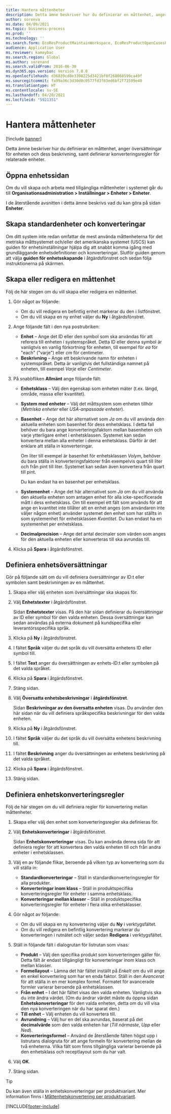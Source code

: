 ```yaml
---
title: Hantera måttenheter
description: Detta ämne beskriver hur du definierar en måttenhet, anger översättningar för enheten och dess beskrivning, samt definierar konverteringsregler för relaterade enheter.
author: sorenva
ms.date: 04/09/2021
ms.topic: business-process
ms.prod: ''
ms.technology: ''
ms.search.form: EcoResProductMaintainWorkspace, EcoResProductOpenCasesFormPart, UnitOfMeasure, UnitOfMeasureReportingTranslation, UnitOfMeasureTranslation, UnitOfMeasureConversion, UnitOfMeasureConversionEditOrCreate, UnitOfMeasureLookup, UnitOfMeasureCalculator, UnitOfMeasureWizard, UnitOfMeasureLookupTest
audience: Application User
ms.reviewer: kamaybac
ms.search.region: Global
ms.author: sorenand
ms.search.validFrom: 2016-06-30
ms.dyn365.ops.version: Version 7.0.0
ms.openlocfilehash: d36839cd8e3398225d3421bf0f268068599ca49f
ms.sourcegitcommit: fa99a36c3d30d0c0577fd3f63ed6bf2f71599e40
ms.translationtype: HT
ms.contentlocale: sv-SE
ms.lasthandoff: 04/20/2021
ms.locfileid: "5921351"
---
```

# <a name="manage-units-of-measure"></a>Hantera måttenheter

[!include [banner](../../includes/banner.md)]

Detta ämne beskriver hur du definierar en måttenhet, anger översättningar för enheten och dess beskrivning, samt definierar konverteringsregler för relaterade enheter.

## <a name="open-the-units-page"></a>Öppna enhetssidan

Om du vill skapa och arbeta med tillgängliga måttenheter i systemet går du till **Organisationsadministration \> Inställningar \> Enheter \> Enheter**.

I de återstående avsnitten i detta ämne beskrivs vad du kan göra på sidan **Enheter**.

## <a name="create-standard-units-and-conversions"></a>Skapa standardenheter och konverteringar

Om ditt system inte redan omfattar de mest använda måttenheterna för det metriska måttsystemet och/eller det amerikanska systemet (USCS) kan guiden för enhetsinställningar hjälpa dig att snabbt komma igång med grundläggande enhetsdefinitioner och konverteringar. Slutför guiden genom att välja **guiden för enhetsskapande** i åtgärdsfönstret och sedan följa instruktionerna på skärmen.

## <a name="create-or-edit-a-unit-of-measure"></a>Skapa eller redigera en måttenhet

Följ de här stegen om du vill skapa eller redigera en måttenhet.

1. Gör något av följande:

    - Om du vill redigera en befintlig enhet markerar du den i listfönstret.
    - Om du vill skapa en ny enhet väljer du **Ny** i åtgärdsfönstret.

1. Ange följande fält i den nya postrubriken:

    - **Enhet** – Ange det ID eller den symbol som ska användas för att referera till enheten i systemspråket. Detta ID eller denna symbol är vanligtvis en vanlig förkortning för enheten, till exempel för *ea* för "each" ("varje") eller *cm* för centimeter.
    - **Beskrivning** – Ange ett beskrivande namn för enheten i systemspråket. Detta är vanligtvis det fullständiga namnet på enheten, till exempel *Varje* eller *Centimeter*.

1. På snabbfliken **Allmänt** ange följande fält:<!-- KFM: confirm this:    - **Fixed unit assignment** and **Fixed unit** – These fields have an effect only if you're using the Microsoft Retail Essentials product. If the current unit can be mapped to one of the fixed units that are used by Retail Essentials, set the **Fixed unit assignment** option to *Yes*. Then select the fixed unit in the **Fixed unit** field. -->

    - **Enhetsklass** – Välj den egenskap som enheten mäter (t.ex. längd, område, massa eller kvantitet).
    - **System med enheter** – Välj det måttsystem som enheten tillhör (*Metriska enheter* eller *USA-anpassade enheter*).
    - **Basenhet** – Ange det här alternativet som *Ja* om du vill använda den aktuella enheten som basenhet för dess enhetsklass. I detta fall behöver du bara ange konverteringsfaktorn mellan basenheten och varje ytterligare enhet i enhetsklassen. Systemet kan sedan konvertera mellan alla enheter i denna enhetsklass. Därför är det enklare att ställa in konverteringar.

        Om liter till exempel är basenhet för enhetsklassen *Volym*, behöver du bara ställa in konverteringsfaktorer från exempelvis quart till liter och från pint till liter. Systemet kan sedan även konvertera från quart till pint.

        Du kan endast ha en basenhet per enhetsklass.

    - **Systemenhet** – Ange det här alternativet som *Ja* om du vill använda den aktuella enheten som antagen enhet för alla icke-specificerade mått i dess enhetsklass. Om till exempel ett fält som används för att ange en kvantitet inte tillåter att en enhet anges (om användaren inte väljer någon enhet) använder systemet den enhet som har ställts in som systemenhet för enhetsklassen *Kvantitet*. Du kan endast ha en systemenhet per enhetsklass.
    - **Decimalprecision** – Ange det antal decimaler som värden som anges för den aktuella enheten eller konverteras till ska avrundas till.

1. Klicka på **Spara** i åtgärdsfönstret.

## <a name="define-unit-translations"></a>Definiera enhetsöversättningar

Gör på följande sätt om du vill definiera översättningar av ID:t eller symbolen samt beskrivningen av en måttenhet.

1. Skapa eller välj enheten som översättningar ska skapas för.
1. Välj **Enhetstexter** i åtgärdsfönstret.

    Sidan **Enhetstexter** visas. På den här sidan definierar du översättningar av ID eller symbol för den valda enheten. Dessa översättningar kan sedan användas på externa dokument på kundspecifika eller leverantörsspecifika språk.

1. Klicka på **Ny** i åtgärdsfönstret.
1. I fältet **Språk** väljer du det språk du vill översätta enhetens ID eller symbol till.
1. I fältet **Text** anger du översättningen av enhets-ID:t eller symbolen på det valda språket.
1. Klicka på **Spara** i åtgärdsfönstret.
1. Stäng sidan.
1. Välj **Översatta enhetsbeskrivningar** i **åtgärdsfönstret**.

    Sidan **Beskrivningar av den översatta enheten** visas. Du använder den här sidan när du vill definiera språkspecifika beskrivningar för den valda enheten.

1. Klicka på **Ny** i åtgärdsfönstret.
1. I fältet **Språk** väljer du det språk du vill översätta enhetens beskrivning till.
1. I fältet **Beskrivning** anger du översättningen av enhetens beskrivning på det valda språket.
1. Klicka på **Spara** i åtgärdsfönstret.
1. Stäng sidan.

## <a name="define-unit-conversion-rules"></a>Definiera enhetskonverteringsregler

Följ de här stegen om du vill definiera regler för konvertering mellan måttenheter.

1. Skapa eller välj den enhet som konverteringsregler ska definieras för.
1. Välj **Enhetskonverteringar** i åtgärdsfönstret.

    Sidan **Enhetskonverteringar** visas. Du kan använda denna sida för att definiera regler för att konvertera den valda enheten till och från andra enheter i enhetsklassen.

1. Välj en av följande flikar, beroende på vilken typ av konvertering som du vill ställa in:

    - **Standardkonverteringar** – Ställ in standardkonverteringsregler för alla produkter.
    - **Konverteringar inom klass** – Ställ in produktspecifika konverteringsregler för enheter i samma enhetsklass.
    - **Konverteringar mellan klasser** – Ställ in produktspecifika konverteringsregler för enheter i flera olika enhetsklasser.

1. Gör något av följande:

    - Om du vill skapa en ny konvertering väljer du **Ny** i verktygsfältet.
    - Om du vill redigera en befintlig konvertering markerar du konverteringen i rutnätet och väljer sedan **Redigera** i verktygsfältet.

1. Ställ in följande fält i dialogrutan för listrutan som visas:

    - **Produkt** – Välj den specifika produkt som konverteringen gäller för. Detta fält är endast tillgängligt för konverteringar inom klass och mellan klasser.
    - **Formellayout** – Lämna det här fältet inställt på *Enkelt* om du vill ange en enkel konvertering som har en enda faktor. Ställ in den *Avancerat* för att ställa in en mer komplex formel. Formatet för avancerade formler varierar beroende på enhetsklassen.
    - **Från enhet** – I det här fältet visas den valda enheten. Vanligtvis ska du inte ändra värdet. (Om du ändrar värdet måste du öppna sidan **Enhetskonverteringar** för den valda enheten, detta om du vill visa den nya konverteringen när du har sparat den.)
    - **Till enhet** – Välj enheten du vill konvertera till.
    - **Avrundning** – Välj hur en del ska avrundas, baserat på det **decimalvärde** som den valda enheten har (*Till närmaste*, *Upp* eller *Ned*).
    - **Konverteringsformel** – Använd de återstående fälten högst upp i listrutans dialogruta för att ange formeln för konvertering mellan de två enheterna. Vilka fält som finns tillgängliga varierar beroende på den enhetsklass och receptlayout som du har valt.

1. Välj **OK**.
1. Stäng sidan.

> [!TIP]
> Du kan även ställa in enhetskonverteringar per produktvariant. Mer information finns i [Måttenhetskonvertering per produktvariant](../uom-conversion-per-product-variant.md).

[!INCLUDE[footer-include](../../../includes/footer-banner.md)]
